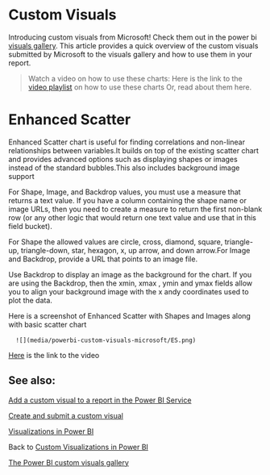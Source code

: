 <properties
   pageTitle="Custom visuals from Microsoft"
   description="Using Custom Visuals provided by  Microsoft"
   services="powerbi"
   documentationCenter=""
   authors="meysun"
   manager="mblythe"
   editor=""
   tags=""/>

<tags
   ms.service="powerbi"
   ms.devlang="NA"
   ms.topic="article"
   ms.tgt_pltfrm="NA"
   ms.workload="powerbi"
   ms.date="11/16/2015"
   ms.author="meysun"/>

# Custom Visuals

Introducing custom visuals from Microsoft! Check them out in the power bi [visuals gallery](https://visuals.powerbi.com).
This article  provides a quick overview of the custom visuals submitted by Microsoft to the visuals gallery and how to use them in your report.
>Watch a video on how to use these charts: Here is the link to the [video playlist](https://www.youtube.com/playlist?list=PL1N57mwBHtN1vIjfvuBIzZllrmKo-Vz6x) on how to use these charts
Or, read about them here.

# Enhanced Scatter

Enhanced Scatter chart is useful for finding correlations and non-linear relationships between variables.It builds on top of the existing scatter chart and provides advanced options such as displaying shapes or images instead of the standard bubbles.This also includes background image support

For  Shape, Image, and Backdrop values, you must use a measure that returns a text value. If you have a column containing the shape name or image URLs, then you need to create a measure to return the first non-blank row (or any other logic that would return one text value and use that in this field bucket).

For Shape the allowed values are circle, cross, diamond, square, triangle-up, triangle-down, star, hexagon, x, up arrow, and down arrow.For Image and Backdrop, provide a URL that points to an image file.

Use Backdrop to display an image as the background for the chart. If you are using the Backdrop, then the xmin, xmax , ymin and ymax fields allow you to align your background image with the x andy coordinates used to plot the data.


Here is a screenshot of Enhanced Scatter with Shapes and Images along with basic scatter chart


      ![](media/powerbi-custom-visuals-microsoft/ES.png)

 [Here](https://youtu.be/xCfM0cjM4do?list=PL1N57mwBHtN1vIjfvuBIzZllrmKo-Vz6x) is the link to the video

## See also:

[Add a custom visual to a report in the Power BI Service](powerbi-custom-visuals-add-to-report.md)

[Create and submit a custom visual](powerbi-custom-visuals-create-for-the-gallery.md)

[Visualizations in Power BI](powerbi-service-visualizations-for-reports.md)

Back to [Custom Visualizations in Power BI](powerbi-custom-visuals.md)

[The Power BI custom visuals gallery](https://app.powerbi.com/visuals.md)
